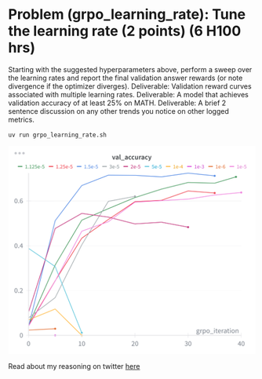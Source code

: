 # Problem (grpo_learning_rate): Tune the learning rate (2 points) (6 H100 hrs)
Starting with the suggested hyperparameters above, perform a sweep over the learning rates and
report the final validation answer rewards (or note divergence if the optimizer diverges).
Deliverable: Validation reward curves associated with multiple learning rates.
Deliverable: A model that achieves validation accuracy of at least 25% on MATH.
Deliverable: A brief 2 sentence discussion on any other trends you notice on other logged metrics.

```bash
uv run grpo_learning_rate.sh
```

![](figures/grpo_learning_rate.png)

Read about my reasoning on twitter [here](https://x.com/damekdavis/status/1967007561007210699)
